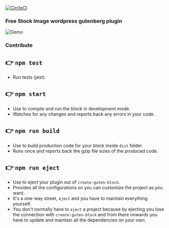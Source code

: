 [![CircleCI](https://circleci.com/gh/zeopix/free-stock-images-wordpress-plugin.svg?style=svg)](https://circleci.com/gh/zeopix/free-stock-images-wordpress-plugin)

### Free Stock Image wordpress gutenberg plugin

![Demo](https://s3.eu-west-3.amazonaws.com/static-ivanguillen.me/free-stock-images-demo.gif)



### Contribute
## 👉  `npm test`
- Run tests (jest).

## 👉  `npm start`
- Use to compile and run the block in development mode.
- Watches for any changes and reports back any errors in your code.

## 👉  `npm run build`
- Use to build production code for your block inside `dist` folder.
- Runs once and reports back the gzip file sizes of the produced code.

## 👉  `npm run eject`
- Use to eject your plugin out of `create-guten-block`.
- Provides all the configurations so you can customize the project as you want.
- It's a one-way street, `eject` and you have to maintain everything yourself.
- You don't normally have to `eject` a project because by ejecting you lose the connection with `create-guten-block` and from there onwards you have to update and maintain all the dependencies on your own.
